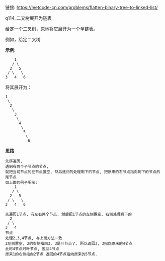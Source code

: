链接:   https://leetcode-cn.com/problems/flatten-binary-tree-to-linked-list/

q114_二叉树展开为链表

给定一个二叉树，[原地](https://baike.baidu.com/item/原地算法/8010757)将它展开为一个单链表。

例如，给定二叉树

**示例:**

```
    1
   / \
  2   5
 / \   \
3   4   6
```

将其展开为：

```
1
 \
  2
   \
    3
     \
      4
       \
        5
         \
          6
```



**思路**

```
先序遍历, 
遇到有两个子节点的节点, 
就把当前节点的左节点置空, 然后递归的处理剩下的节点, 把原来的右节点指向剩下的节点的尾节点
如上面的例子所示:
    1
   / \
  2   5
 / \   \
3   4   6

先遍历1节点, 有左右两个节点, 然后把1节点的左侧置空, 右侧处理剩下的
  2
 / \
3   4
节点
处理2,3,4节点, 与上面方法一致
2左侧置空, 2的右侧指向3. 3是叶节点了, 所以返回3, 3指向原来的4节点
此时4节点时叶节点, 返回4节点
原来1的右侧指向2节点 返回的4节点指向原来的5节点. 
```







